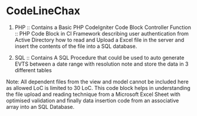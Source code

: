 # CodeLineChax
1. PHP :: Contains a Basic PHP CodeIgniter Code Block Controller Function ::  PHP Code Block in CI Framework describing user authentication from Active Directory how to read and Upload  a Excel file in the server and insert the contents of the file into a SQL database.

2. SQL :: Contains A SQL Procedure that could be used to auto generate EVTS between a date range with resolution note and store the data in 3 different tables


Note: All dependent files from the view and model cannot be included here as allowed LoC is limited to 30 LoC. This code block helps in understanding the file upload and reading technique from a Microsoft Excel Sheet with optimised validation and finally data insertion code from an associative array into an SQL Database.
